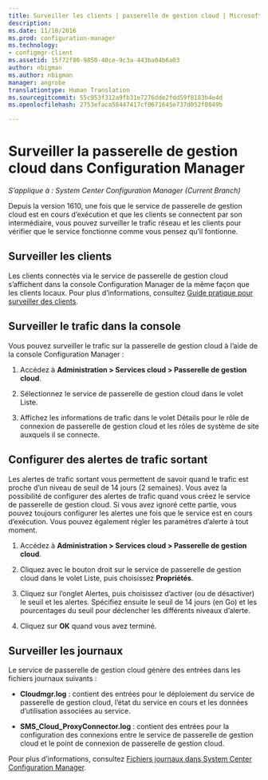 ```yaml
---
title: Surveiller les clients | passerelle de gestion cloud | Microsoft Docs
description: 
ms.date: 11/18/2016
ms.prod: configuration-manager
ms.technology:
- configmgr-client
ms.assetid: 15f72f80-9850-40ce-9c3a-443ba04b6a03
author: nbigman
ms.author: nbigman
manager: angrobe
translationtype: Human Translation
ms.sourcegitcommit: 55c953f312a9fb31e7276dde2fdd59f8183b4e4d
ms.openlocfilehash: 2753efaca58447417cf0671645e737d052f0849b

---
```


# <a name="monitor-cloud-management-gateway-in-configuration-manager"></a>Surveiller la passerelle de gestion cloud dans Configuration Manager

*S’applique à : System Center Configuration Manager (Current Branch)*

Depuis la version 1610, une fois que le service de passerelle de gestion cloud est en cours d’exécution et que les clients se connectent par son intermédiaire, vous pouvez surveiller le trafic réseau et les clients pour vérifier que le service fonctionne comme vous pensez qu’il fontionne.

## <a name="monitor-clients"></a>Surveiller les clients

Les clients connectés via le service de passerelle de gestion cloud s’affichent dans la console Configuration Manager de la même façon que les clients locaux. Pour plus d’informations, consultez [Guide pratique pour surveiller des clients](monitor-clients.md).

## <a name="monitor-traffic-in-the-console"></a>Surveiller le trafic dans la console

Vous pouvez surveiller le trafic sur la passerelle de gestion cloud à l’aide de la console Configuration Manager :

1. Accédez à **Administration > Services cloud > Passerelle de gestion cloud**.

2. Sélectionnez le service de passerelle de gestion cloud dans le volet Liste.

3. Affichez les informations de trafic dans le volet Détails pour le rôle de connexion de passerelle de gestion cloud et les rôles de système de site auxquels il se connecte.

## <a name="set-up-outbound-traffic-alerts"></a>Configurer des alertes de trafic sortant

Les alertes de trafic sortant vous permettent de savoir quand le trafic est proche d’un niveau de seuil de 14 jours (2 semaines). Vous avez la possibilité de configurer des alertes de trafic quand vous créez le service de passerelle de gestion cloud. Si vous avez ignoré cette partie, vous pouvez toujours configurer les alertes une fois que le service est en cours d’exécution. Vous pouvez également régler les paramètres d’alerte à tout moment.

1. Accédez à **Administration > Services cloud > Passerelle de gestion cloud**.

2. Cliquez avec le bouton droit sur le service de passerelle de gestion cloud dans le volet Liste, puis choisissez **Propriétés**.

3. Cliquez sur l’onglet Alertes, puis choisissez d’activer (ou de désactiver) le seuil et les alertes. Spécifiez ensuite le seuil de 14 jours (en Go) et les pourcentages du seuil pour déclencher les différents niveaux d’alerte.

4. Cliquez sur **OK** quand vous avez terminé.

## <a name="monitor-logs"></a>Surveiller les journaux

Le service de passerelle de gestion cloud génère des entrées dans les fichiers journaux suivants :

-   **Cloudmgr.log** : contient des entrées pour le déploiement du service de passerelle de gestion cloud, l’état du service en cours et les données d’utilisation associées au service.

-   **SMS\_Cloud\_ProxyConnector.log** : contient des entrées pour la configuration des connexions entre le service de passerelle de gestion cloud et le point de connexion de passerelle de gestion cloud.

Pour plus d’informations, consultez [Fichiers journaux dans System Center Configuration Manager](/sccm/core/plan-design/hierarchy/log-files).



<!--HONumber=Dec16_HO3-->


